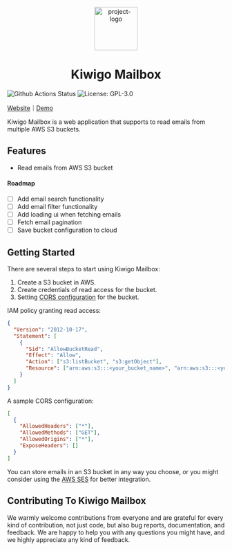 <p align="center">
  <img src="https://raw.githubusercontent.com/kiwigo-studio/mailbox/master/public/favicon.ico" width="100" alt="project-logo">
</p>
<p align="center">
<h1 align="center">Kiwigo Mailbox </h1>
</p>

![Github Actions Status](https://github.com/kiwigo-studio/mailbox/actions/workflows/nextjs.yml/badge.svg) ![License: GPL-3.0](https://img.shields.io/github/license/kiwigo-studio/mailbox)

[Website](https://kiwigo-studio.github.io/mailbox/)｜[Demo](https://mailbox.kiwigo.studio/demo)

Kiwigo Mailbox is a web application that supports to read emails from multiple AWS S3 buckets.

## Features

- Read emails from AWS S3 bucket

#### Roadmap

- [ ] Add email search functionality
- [ ] Add email filter functionality
- [ ] Add loading ui when fetching emails
- [ ] Fetch email pagination
- [ ] Save bucket configuration to cloud

## Getting Started

There are several steps to start using Kiwigo Mailbox:

1. Create a S3 bucket in AWS.
2. Create credentials of read access for the bucket.
3. Setting [CORS configuration](https://docs.aws.amazon.com/AmazonS3/latest/userguide/ManageCorsUsing.html) for the bucket.

IAM policy granting read access:

```json
{
  "Version": "2012-10-17",
  "Statement": [
    {
      "Sid": "AllowBucketRead",
      "Effect": "Allow",
      "Action": ["s3:listBucket", "s3:getObject"],
      "Resource": ["arn:aws:s3:::<your_bucket_name>", "arn:aws:s3:::<your_bucket_name>/*"]
    }
  ]
}
```

A sample CORS configuration:

```json
[
  {
    "AllowedHeaders": ["*"],
    "AllowedMethods": ["GET"],
    "AllowedOrigins": ["*"],
    "ExposeHeaders": []
  }
]
```

You can store emails in an S3 bucket in any way you choose, or you might consider using the [AWS SES](https://docs.aws.amazon.com/ses/latest/dg/receiving-email.html) for better integration.

## Contributing To Kiwigo Mailbox

We warmly welcome contributions from everyone and are grateful for every kind of contribution, not just code, but also bug reports, documentation, and feedback. We are happy to help you with any questions you might have, and we highly appreciate any kind of feedback.
